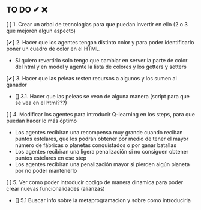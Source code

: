 ## TO DO ✔ ❌

[ ] 1. Crear un arbol de tecnologias para que puedan invertir en ello (2 o 3 que mejoren algun aspecto)

[✔] 2. Hacer que los agentes tengan distinto color y para poder identificarlo poner un cuadro de color en el HTML.
- Si quiero revertirlo solo tengo que cambiar en server la parte de color del html y en model y agente la lista de colores y los getters y setters

[✔] 3. Hacer que las peleas resten recursos a algunos y los sumen al ganador
- [] 3.1. Hacer que las peleas se vean de alguna manera (script para que se vea en el html???) 

[ ] 4. Modificar los agentes para introducir Q-learning en los steps, para que puedan hacer lo más óptimo 
- Los agentes recibiran una recompensa muy grande cuando reciban puntos estelares, que los podrán obtener por medio de tener el mayor número de fábricas o planetas conquistados o por ganar batallas
- Los agentes recibiran una ligera penalización si no consiguen obtener puntos estelares en ese step
- Los agentes recibiran una penalización mayor si pierden algún planeta por no poder mantenerlo 

[ ] 5. Ver como poder introducir codigo de manera dinamica para poder crear nuevas funcionalidades (alianzas)
- [] 5.1 Buscar info sobre la metaprogramacion y sobre como introducirla

